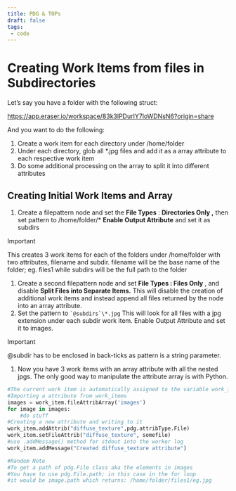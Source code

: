 ```yaml
---
title: PDG & TOPs
draft: false
tags:
 - code
---
```


# Creating Work Items from files in Subdirectories

Let’s say you have a folder with the following struct:

https://app.eraser.io/workspace/83k3lPDurIY7loWDNsN6?origin=share

And you want to do the following:

1. Create a work item for each directory under /home/folder
2. Under each directory, glob all *.jpg files and add it as a array attribute to each respective work item
3. Do some additional processing on the array to split it into different attributes

## Creating Initial Work Items and Array

1. Create a filepattern node and set the **File Types** : **Directories Only ,** then set pattern to /home/folder/* **Enable Output Attribute** and set it as subdirs

> [!important]  
> This creates 3 work items for each of the folders under /home/folder with two attributes, filename and subdir. filename will be the base name of the folder; eg. files1 while subdirs will be the full path to the folder  

1. Create a second filepattern node and set **File Types : Files Only** , and disable **Split Files into Separate Items.** This will disable the creation of additional work items and instead append all files returned by the node into an array attribute.
2. Set the pattern to `` `@subdirs`\*.jpg `` This will look for all files with a jpg extension under each subdir work item. Enable Output Attribute and set it to images.

> [!important]  
> @subdir has to be enclosed in back-ticks as pattern is a string parameter.  

1. Now you have 3 work items with an array attribute with all the nested jpgs. The only good way to manipulate the attribute array is with Python.

```python
#The current work item is automatically assigned to the variable work_item
#Importing a attribute from work_items 
images = work_item.fileAttribArray('images')
for image in images:
	#do stuff
#Creating a new attribute and writing to it
work_item.addAttrib("diffuse_texture",pdg.attribType.File)
work_item.setFileAttrib("diffuse_texture", somefile)
#use .addMessage() method for stdout into the worker log
work_item.addMessage("Created diffuse_texture attribute")

#Random Note
#To get a path of pdg.File class aka the elements in images
#You have to use pdg.File.path; in this case in the for loop
#it would be image.path which returns: /home/folder/files1/eg.jpg
```